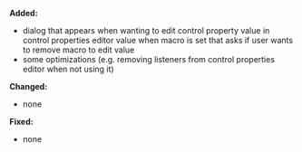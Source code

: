 **Added:**
* dialog that appears when wanting to edit control property value in control properties editor value when macro is set that asks if user wants to remove macro to edit value
* some optimizations (e.g. removing listeners from control properties editor when not using it)

**Changed:**
* none

**Fixed:**
* none
